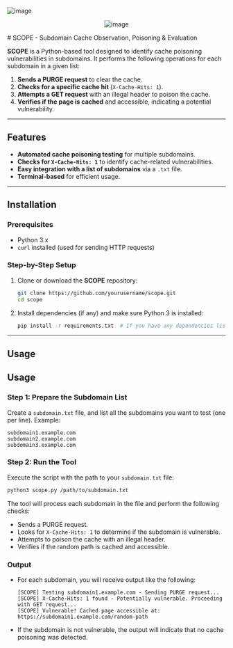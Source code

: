 ![image](https://github.com/user-attachments/assets/fb2e6570-6f07-4c94-846c-fa09d4e0c47d)

<p align="center">
  <img src="https://github.com/user-attachments/assets/fb2e6570-6f07-4c94-846c-fa09d4e0c47d" alt="image"/>
</p>
# SCOPE - Subdomain Cache Observation, Poisoning & Evaluation

**SCOPE** is a Python-based tool designed to identify cache poisoning vulnerabilities in subdomains. It performs the following operations for each subdomain in a given list:

1. **Sends a PURGE request** to clear the cache.
2. **Checks for a specific cache hit** (`X-Cache-Hits: 1`).
3. **Attempts a GET request** with an illegal header to poison the cache.
4. **Verifies if the page is cached** and accessible, indicating a potential vulnerability.

---

## Features

- **Automated cache poisoning testing** for multiple subdomains.
- **Checks for `X-Cache-Hits: 1`** to identify cache-related vulnerabilities.
- **Easy integration with a list of subdomains** via a `.txt` file.
- **Terminal-based** for efficient usage.

---

## Installation

### Prerequisites

- Python 3.x
- `curl` installed (used for sending HTTP requests)

### Step-by-Step Setup

1. Clone or download the **SCOPE** repository:

    ```bash
    git clone https://github.com/yourusername/scope.git
    cd scope
    ```

2. Install dependencies (if any) and make sure Python 3 is installed:

    ```bash
    pip install -r requirements.txt  # If you have any dependencies listed
    ```

---

## Usage


## Usage
### Step 1: Prepare the Subdomain List
Create a `subdomain.txt` file, and list all the subdomains you want to test (one per line). Example:
```
subdomain1.example.com
subdomain2.example.com
subdomain3.example.com
```
### Step 2: Run the Tool
Execute the script with the path to your `subdomain.txt` file:
```bash
python3 scope.py /path/to/subdomain.txt
```
The tool will process each subdomain in the file and perform the following checks:
- Sends a PURGE request.
- Looks for `X-Cache-Hits: 1` to determine if the subdomain is vulnerable.
- Attempts to poison the cache with an illegal header.
- Verifies if the random path is cached and accessible.
### Output
- For each subdomain, you will receive output like the following:
    ```
    [SCOPE] Testing subdomain1.example.com - Sending PURGE request...
    [SCOPE] X-Cache-Hits: 1 found - Potentially vulnerable. Proceeding with GET request...
    [SCOPE] Vulnerable! Cached page accessible at: https://subdomain1.example.com/random-path
    ```
- If the subdomain is not vulnerable, the output will indicate that no cache poisoning was detected.


